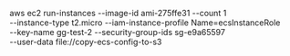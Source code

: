 aws ec2 run-instances --image-id ami-275ffe31 --count 1 \
--instance-type t2.micro --iam-instance-profile Name=ecsInstanceRole \
--key-name gg-test-2 --security-group-ids sg-e9a65597  \
--user-data file://copy-ecs-config-to-s3
